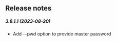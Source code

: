 Release notes
-------------
##### 3.8.1.1 (2023-08-20)
 * Add --pwd option to provide master password
